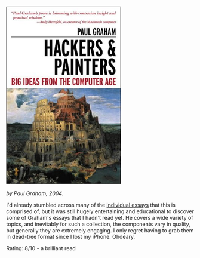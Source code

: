 <!--
.. title: Hackers and Painters
.. slug: hackers-and-painters
.. date: 2008-08-27 15:06:48-05:00
.. tags: media,geek,books,non-fiction,essays,culture,internet,startups
.. link: 
.. description: 
.. type: text
-->


[![](/files/2008/08/hackers__painters2.jpg "hackers and painters")](/files/2008/08/hackers__painters2.jpg)

_by Paul Graham, 2004._

I'd already stumbled across many of the [individual
essays](http://www.paulgraham.com/articles.html) that this is comprised
of, but it was still hugely entertaining and educational to discover
some of Graham's essays that I hadn't read yet. He covers a wide variety
of topics, and inevitably for such a collection, the components vary in
quality, but generally they are extremely engaging. I only regret having
to grab them in dead-tree format since I lost my iPhone. Ohdeary.

Rating: 8/10 - a brilliant read
